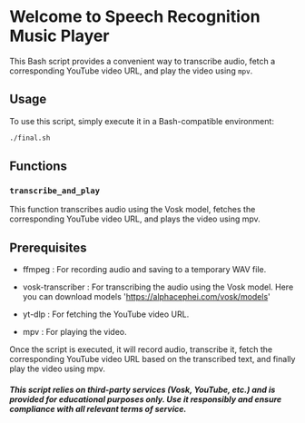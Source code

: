 # Welcome to Speech Recognition Music Player

This Bash script provides a convenient way to transcribe audio, fetch a corresponding YouTube video URL, and play the video using `mpv`.

## Usage

To use this script, simply execute it in a Bash-compatible environment:

```bash
./final.sh

```

## Functions

### `transcribe_and_play`

This function transcribes audio using the Vosk model, fetches the corresponding YouTube video URL, and plays the video using mpv.

## Prerequisites

- ffmpeg : For recording audio and saving to a temporary WAV file.

- vosk-transcriber : For transcribing the audio using the Vosk model. Here you can download models 'https://alphacephei.com/vosk/models'

- yt-dlp : For fetching the YouTube video URL.

- mpv : For playing the video.

Once the script is executed, it will record audio, transcribe it, fetch the corresponding YouTube video URL based on the transcribed text, and finally play the video using mpv.

##### This script relies on third-party services (Vosk, YouTube, etc.) and is provided for educational purposes only. Use it responsibly and ensure compliance with all relevant terms of service.

